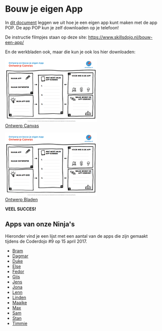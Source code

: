 Bouw je eigen App
=================					
In [dit document](/static/pdf/coderdojoappbouwen.pdf) leggen we uit hoe je een eigen app kunt maken met de app POP. De app POP kun je zelf downloaden op je telefoon!

De instructie filmpjes staan op deze site: <a href="https://www.skillsdojo.nl/bouw-een-app/">https://www.skillsdojo.nl/bouw-een-app/</a>

En de werkbladen ook, maar die kun je ook los hier downloaden:

[![Ontwerp canvas](/static/img/app-ontwerpcanvas.png)<br/>Ontwerp Canvas](https://www.skillsdojo.nl/wp-content/uploads/2017/03/Ontwerp-Canvas-SkillsDojo.pdf)

[![Ontwerp canvas](/static/img/app-ontwerpcanvas.png)<br/>Ontwerp Bladen](https://www.skillsdojo.nl/wp-content/uploads/2017/03/Ontwerp-je-app-SkillsDojo-.pdf)

**VEEL SUCCES!**

Apps van onze Ninja's
---------------------
Hieronder vind je een lijst met een aantal van de apps die zijn gemaakt tijdens de Coderdojo #9 op 15 april 2017.

- [Bram](http://marvelapp.com/1ghf12g)
- [Dagmar](http://marvelapp.com/1ghfji3)
- [Duke](http://marvelapp.com/278ah74)
- [Else](http://marvelapp.com/86021dj)
- [Fedor](http://marvelapp.com/278b98a)
- [Gijs](http://marvelapp.com/5ad89bb)
- [Jens](http://marvelapp.com/2f6e1a1)
- [Jona](http://marvelapp.com/3680ha9)
- [Lenn](http://marvelapp.com/5ad58be)
- [Linden](http://marvelapp.com/278aj79)
- [Maaike](http://marvelapp.com/2f6de96)
- [Max](http://marvelapp.com/1ghf457)
- [Sam](http://marvelapp.com/4300aji)
- [Stan](http://marvelapp.com/1ghfaaa)
- [Timmie](http://marvelapp.com/4300i0d)